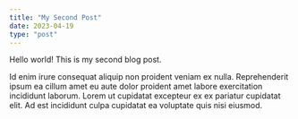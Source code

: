 ```yaml
---
title: "My Second Post"
date: 2023-04-19
type: "post"
---
```


Hello world! This is my second blog post.

Id enim irure consequat aliquip non proident veniam ex nulla. Reprehenderit ipsum ea cillum amet eu aute dolor proident amet labore exercitation incididunt laborum. Lorem ut cupidatat excepteur ex ex pariatur cupidatat elit. Ad est incididunt culpa cupidatat ea voluptate quis nisi eiusmod.